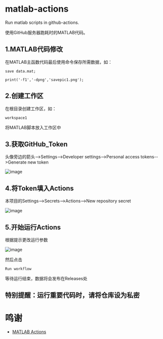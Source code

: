 # matlab-actions
Run matlab scripts in github-actions.

使用GitHub服务器跑耗时的MATLAB代码。

## 1.MATLAB代码修改
在MATLAB主函数代码最后使用命令保存所需数据，如：

    save data.mat;

    print('-f1','-dpng','savepic1.png'); 
## 2.创建工作区
在根目录创建工作区，如：

    workspace1

将MATLAB脚本放入工作区中

## 3.获取GitHub_Token
头像旁边的箭头-->Settings-->Developer settings-->Personal access tokens-->Generate new token

![image](https://user-images.githubusercontent.com/63141816/169046576-673bf3e9-3427-4096-a43e-d23917286188.png)

## 4.将Token填入Actions
本项目的Settings-->Secrets-->Actions-->New repository secret

![image](https://user-images.githubusercontent.com/63141816/169047991-cc90d5bd-2c66-45ce-9898-aba1acfc92a9.png)

## 5.开始运行Actions
根据提示更改运行参数

![image](https://user-images.githubusercontent.com/63141816/169052140-4cdcd486-19a2-4e55-9335-2a2f3d206d2a.png)

然后点击

    Run workflow

等待运行结束，数据将会发布在Releases处

## 特别提醒：运行重要代码时，请将仓库设为私密

# 鸣谢
* [MATLAB Actions](https://github.com/matlab-actions)

